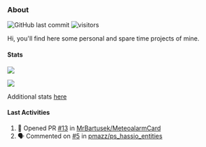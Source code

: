 ### About

![GitHub last commit](https://img.shields.io/github/last-commit/pmazz/pmazz?label=last%20updated)
![visitors](https://visitor-badge.glitch.me/badge?page_id=pmazz.pmazz)

Hi, you'll find here some personal and spare time projects of mine.

#### Stats

![](https://github-readme-stats.vercel.app/api?username=pmazz&show_icons=true&count_private=true&include_all_commits=true&text_bold=false&custom_title=My%20GitHub%20Stats)

![](https://github-readme-stats.vercel.app/api/top-langs/?username=pmazz)

Additional stats [here](https://profile-summary-for-github.com/user/pmazz)

#### Last Activities

<!--START_SECTION:activity-->
1. 💪 Opened PR [#13](https://github.com/MrBartusek/MeteoalarmCard/pull/13) in [MrBartusek/MeteoalarmCard](https://github.com/MrBartusek/MeteoalarmCard)
2. 🗣 Commented on [#5](https://github.com/pmazz/ps_hassio_entities/issues/5) in [pmazz/ps_hassio_entities](https://github.com/pmazz/ps_hassio_entities)
<!--END_SECTION:activity-->

<!--
[![Linkedin Badge](https://img.shields.io/badge/-LinkedIn-0e76a8?logo=Linkedin&logoColor=white)](https://linkedin.com/in/mazzini)

**pmazz/pmazz** is a ✨ _special_ ✨ repository because its `README.md` (this file) appears on your GitHub profile.

<details>
<summary>:zap: Recent GitHub Activity</summary>
Here are some ideas to get you started:

- 🔭 I’m currently working on ...
- 💬 Ask me about ...
- 📫 How to reach me: ...
</details>
-->
